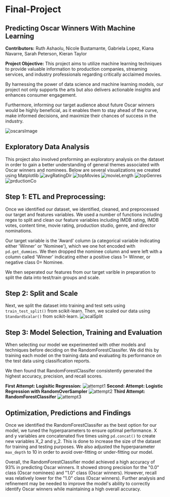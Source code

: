 # Final-Project

**Predicting Oscar Winners With Machine Learning**
-
**Contributors:**  Ruth Ashaolu, Nicole Bustamante, Gabriela Lopez, Kiana Navarre, Sarah Peterson, Kieran Taylor


**Project Objective:** This project aims to utilize machine learning techniques to provide valuable information to production companies, streaming services, and industry professionals regarding critically acclaimed movies. 

By harnessing the power of data science and machine learning models, our project not only supports the arts but also delivers actionable insights and enhances consumer engagement. 

Furthermore, informing our target audience about future Oscar winners would be highly beneficial, as it enables them to stay ahead of the curve, make informed decisions, and maximize their chances of success in the industry.

![oscarsImage](Images/Oscars_image.png)

**Exploratory Data Analysis**
-
This project also involved preforming an exploratory analysis on the dataset in order to gain a better understanding of general themes associated with Oscar winners and nominees. Below are several visualizations we created using Matplotlib
![avgRatingDir](Images/director_avg_rating.jpeg)
![topMovies](Images/top_movies.jpeg)
![movieLength](Images/movie_length.jpeg)
![topGenres](Images/top_genres.jpeg)
![prductionCo](Images/production_co.jpeg)

**Step 1: ETL and Preprocessing:**
-
Once we identified our dataset, we identified, cleaned, and preprocessed our target and features variables. We used a number of functions including regex to split and clean our feature variables including IMDB rating, IMDB votes, content time, movie rating, production studio, genre, and director nominations. 

Our target variable is the 'Award' column (a categorical variable indicating either 'Winner' or 'Nominee'), which we one hot encoded with `pd.get_dummies`. We then dropped the nominee column and were left with a column called 'Winner' indicating either a positive class 1= Winner, or negative class 0= Nominee.

We then seperated our features from our target varible in preparation to split the data into test/train groups and scale.

**Step 2: Split and Scale**
-
Next, we split the dataset into training and test sets using `train_test_split()` from scikit-learn. Then, we scaled our data using `StandardScalar()` from scikit-learn. 
![scalSplit](Images/split_scale.png)

**Step 3: Model Selection, Training and Evaluation**
-
When selecting our model we experimented with other models and techniques before deciding on the RandomForestClassifer. We did this by training each model on the training data and evaluating its performance on the test data using classification reports. 

We then found that RandomForestClassifer consistently generated the highest accuracy, precision, and recall scores.

**First Attempt: Logisitic Regression:**
![attempt1](Images/LRmodel_first_attempt.png)
**Second: Attempt: Logistic Regression with RandomOverSampler**
![attempt2](Images/LRmodel_RandomOverSampler.png)
**Third Attempt: RandomForestClassifer**
![attempt3](Images/LRmodel_RandomForest.png)


**Optimization, Predictions and Findings**
-
Once we identified the RandomForestClassifer as the best option for our model, we tuned the hyperparameters to ensure optimal performance. X and y variables are concatenated five times using `pd.concat()` to create new variables X_2 and y_2. This is done to increase the size of the dataset for training and testing purposes.
We also adjusted the hyperparameter `max_depth` to 10 in order to avoid over-fitting or under-fitting our model. 

Overall, the RandomForestClassifier model achieved a high accuracy of 93% in predicting Oscar winners. It showed strong precision for the "0.0" class (Oscar nominees) and "1.0" class (Oscar winners). However, recall was relatively lower  for the "1.0" class (Oscar winners). Further analysis and refinement may be needed to improve the model's ability to correctly identify Oscar winners while maintaining a high overall accuracy.
